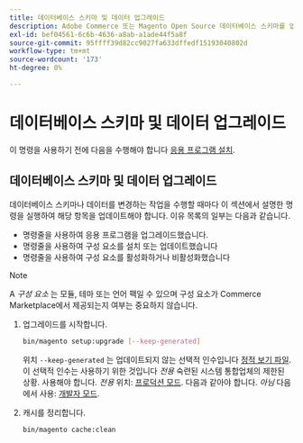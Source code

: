 ```yaml
---
title: 데이터베이스 스키마 및 데이터 업그레이드
description: Adobe Commerce 또는 Magento Open Source 데이터베이스 스키마를 업그레이드하려면 다음 단계를 따르십시오.
exl-id: bef04561-6c6b-4636-a8ab-a1ade44f5a8f
source-git-commit: 95ffff39d82cc9027fa633dffedf15193040802d
workflow-type: tm+mt
source-wordcount: '173'
ht-degree: 0%

---
```


# 데이터베이스 스키마 및 데이터 업그레이드

이 명령을 사용하기 전에 다음을 수행해야 합니다 [응용 프로그램 설치](../advanced.md).

## 데이터베이스 스키마 및 데이터 업그레이드

데이터베이스 스키마나 데이터를 변경하는 작업을 수행할 때마다 이 섹션에서 설명한 명령을 실행하여 해당 항목을 업데이트해야 합니다. 이유 목록의 일부는 다음과 같습니다.

* 명령줄을 사용하여 응용 프로그램을 업그레이드했습니다.
* 명령줄을 사용하여 구성 요소를 설치 또는 업데이트했습니다
* 명령줄을 사용하여 구성 요소를 활성화하거나 비활성화했습니다

>[!NOTE]
>
>A *구성 요소* 는 모듈, 테마 또는 언어 팩일 수 있으며 구성 요소가 Commerce Marketplace에서 제공되는지 여부는 중요하지 않습니다.

1. 업그레이드를 시작합니다.

   ```bash
   bin/magento setup:upgrade [--keep-generated]
   ```

   위치 `--keep-generated` 는 업데이트되지 않는 선택적 인수입니다 [정적 보기 파일](../../configuration/cli/static-view-file-deployment.md). 이 선택적 인수는 사용하기 위한 것입니다 *전용* 숙련된 시스템 통합업체의 제한된 상황. 사용해야 합니다. *전용* 위치: [프로덕션 모드](../../configuration/bootstrap/application-modes.md#production-mode). 다음과 같아야 합니다. *아님* 다음에서 사용: [개발자 모드](../../configuration/bootstrap/application-modes.md#developer-mode).

1. 캐시를 정리합니다.

   ```bash
   bin/magento cache:clean
   ```
